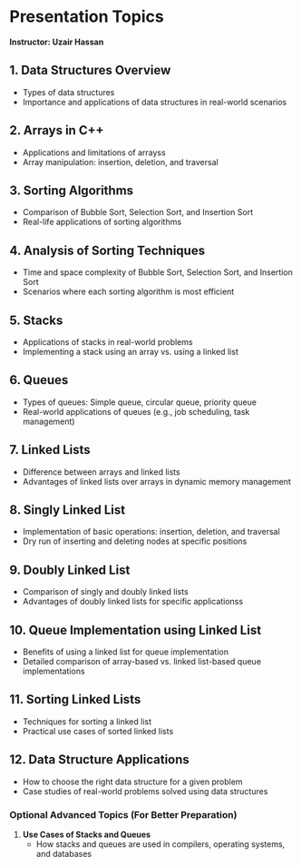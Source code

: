 
# Presentation Topics

**Instructor: Uzair Hassan**

 ## 1. Data Structures Overview
- Types of data structures
- Importance and applications of data structures in real-world scenarios

## 2. Arrays in C++
- Applications and limitations of arrayss
- Array manipulation: insertion, deletion, and traversal

## 3. Sorting Algorithms
- Comparison of Bubble Sort, Selection Sort, and Insertion Sort
- Real-life applications of sorting algorithms

## 4. Analysis of Sorting Techniques
- Time and space complexity of Bubble Sort, Selection Sort, and Insertion Sort
- Scenarios where each sorting algorithm is most efficient

## 5. Stacks
- Applications of stacks in real-world problems
- Implementing a stack using an array vs. using a linked list

## 6. Queues
- Types of queues: Simple queue, circular queue, priority queue
- Real-world applications of queues (e.g., job scheduling, task management)

## 7. Linked Lists
- Difference between arrays and linked lists
- Advantages of linked lists over arrays in dynamic memory management

## 8. Singly Linked List
- Implementation of basic operations: insertion, deletion, and traversal
- Dry run of inserting and deleting nodes at specific positions

## 9. Doubly Linked List
- Comparison of singly and doubly linked lists
- Advantages of doubly linked lists for specific applicationss

## 10. Queue Implementation using Linked List
- Benefits of using a linked list for queue implementation
- Detailed comparison of array-based vs. linked list-based queue implementations

## 11. Sorting Linked Lists
- Techniques for sorting a linked list
- Practical use cases of sorted linked lists

## 12. Data Structure Applications
- How to choose the right data structure for a given problem
- Case studies of real-world problems solved using data structures

### Optional Advanced Topics (For Better Preparation)

1. **Use Cases of Stacks and Queues**
   - How stacks and queues are used in compilers, operating systems, and databases
